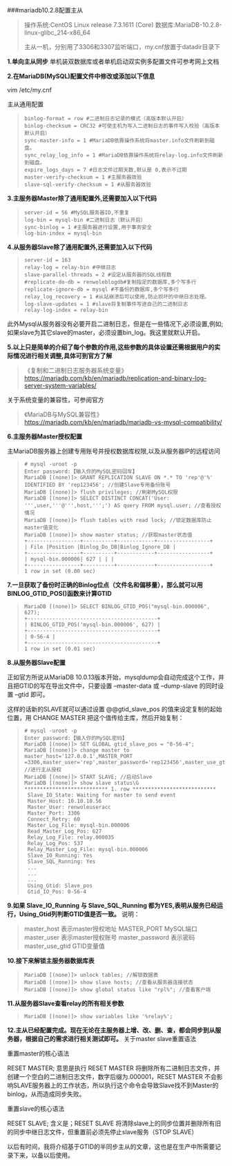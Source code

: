 ###mariadb10.2.8配置主从  

>  操作系统:CentOS Linux release 7.3.1611 (Core)
>  数据库:MariaDB-10.2.8-linux-glibc_214-x86_64
>
>  主从一机，分别用了3306和3307监听端口，my.cnf放置于datadir目录下

**1.单向主从同步**
单机装双数据库或者单机启动双实例多配置文件可参考网上文档


**2.在MariaDB(MySQL)配置文件中修改或添加以下信息**

vim /etc/my.cnf

主从通用配置

>  ```
>  binlog-format = row #二进制日志记录的模式（高版本默认开启）
>  binlog-checksum = CRC32 #可使主机为写入二进制日志的事件写入校验（高版本默认开启）
>  sync-master-info = 1 #MariaDB依靠操作系统将master.info文件刷新到磁盘。
>  sync_relay_log_info = 1 #MariaDB依靠操作系统将relay-log.info文件刷新到磁盘。
>  expire_logs_days = 7 #日志文件过期天数,默认是 0,表示不过期 
>  master-verify-checksum = 1 #主服务器效验
>  slave-sql-verify-checksum = 1 #从服务器效验
>  ```

**3.主服务器Master除了通用配置外,还需要加入以下代码**

>  ```
>  server-id = 56 #MySQL服务器ID,不重复
>  log-bin = mysql-bin #二进制日志（默认开启）
>  sync-binlog = 1 #主服务器进行设置,用于事务安全
>  log-bin-index = mysql-bin
>  ```

**4.从服务器Slave除了通用配置外,还需要加入以下代码**

>  ```
>  server-id = 163
>  relay-log = relay-bin #中继日志
>  slave-parallel-threads = 2 #设定从服务器的SQL线程数
>  #replicate-do-db = renwoleblogdb#复制指定的数据库,多个写多行
>  replicate-ignore-db = mysql #不备份的数据库,多个写多行
>  relay_log_recovery = 1 #从站崩溃后可以使用,防止损坏的中继日志处理。
>  log-slave-updates = 1 #slave将复制事件写进自己的二进制日志
>  relay-log-index = relay-bin
>  ```

此外Mysql从服务器没有必要开启二进制日志，但是在一些情况下,必须设置,例如;如果slave为其它slave的master，必须设置bin_log。我这里就默认开启。

**5.以上只是简单的介绍了每个参数的作用,这些参数的具体设置还需根据用户的实际情况进行相关调整,具体可到官方了解**

>  《复制和二进制日志服务器系统变量》
>  https://mariadb.com/kb/en/mariadb/replication-and-binary-log-server-system-variables/

关于系统变量的兼容性，可参阅官方

>  《MariaDB与MySQL兼容性》
>  https://mariadb.com/kb/en/mariadb/mariadb-vs-mysql-compatibility/

**6.主服务器Master授权配置**

主MariaDB服务器上创建专用账号并授权数据库权限,以及从服务器IP的远程访问

>  ```
>  # mysql -uroot -p
>  Enter password:【输入你的MySQL密码回车】
>  MariaDB [(none)]> GRANT REPLICATION SLAVE ON *.* TO 'rep'@'%' IDENTIFIED BY 'rep123456'; //创建Slave专用备份账号
>  MariaDB [(none)]> flush privileges; //刷新MySQL权限
>  MariaDB [(none)]> SELECT DISTINCT CONCAT('User: ''',user,'''@''',host,''';') AS query FROM mysql.user; //查看授权情况
>  MariaDB [(none)]> flush tables with read lock; //锁定数据库防止master值变化
>  MariaDB [(none)]> show master status; //获取master状态值
>  +-----------------+----------+------------+-----------------+
>  | File |Position |Binlog_Do_DB|Binlog_Ignore_DB |
>  +-----------------+----------+------------+-----------------+
>  | mysql-bin.000006| 627 | | |
>  +-----------------+----------+------------+-----------------+
>  1 row in set (0.00 sec)
>  ```

**7.一旦获取了备份时正确的Binlog位点（文件名和偏移量），那么就可以用BINLOG_GTID_POS()函数来计算GTID**

>  ```
>  MariaDB [(none)]> SELECT BINLOG_GTID_POS("mysql-bin.000006", 627);
>  +------------------------------------------+
>  | BINLOG_GTID_POS('mysql-bin.000006', 627) |
>  +------------------------------------------+
>  | 0-56-4 |
>  +------------------------------------------+
>  1 row in set (0.01 sec)
>  ```

**8.从服务器Slave配置**

正如官方所说从MariaDB 10.0.13版本开始，mysqldump会自动完成这个工作，并且把GTID的写在导出文件中，只要设置 –master-data 或 –dump-slave 的同时设置 –gtid 即可。

这样的话新的SLAVE就可以通过设置 @@gtid_slave_pos 的值来设定复制的起始位置，用 CHANGE MASTER 把这个值传给主库，然后开始复制：

>  ```
>  # mysql -uroot -p
>  Enter password:【输入你的MySQL密码】
>  MariaDB [(none)]> SET GLOBAL gtid_slave_pos = "0-56-4";
>  MariaDB [(none)]> change master to master_host='127.0.0.1',MASTER_PORT =3306,master_user='rep',master_password='rep123456',master_use_gtid=slave_pos; //进行主从授权
>  MariaDB [(none)]> START SLAVE; //启动Slave
>  MariaDB [(none)]> show slave status\G
>  *************************** 1. row ***************************
>   Slave_IO_State: Waiting for master to send event
>   Master_Host: 10.10.10.56
>   Master_User: renwoleuseracc
>   Master_Port: 3306
>   Connect_Retry: 60
>   Master_Log_File: mysql-bin.000006
>   Read_Master_Log_Pos: 627
>   Relay_Log_File: relay.000035
>   Relay_Log_Pos: 537
>   Relay_Master_Log_File: mysql-bin.000006
>   Slave_IO_Running: Yes
>   Slave_SQL_Running: Yes
>   ...
>   ...
>   ...
>   Using_Gtid: Slave_pos
>   Gtid_IO_Pos: 0-56-4
>  ```

**9.如果 Slave_IO_Running 与 Slave_SQL_Running 都为YES,表明从服务已经运行，Using_Gtid列判断GTID值是否一致。**
说明：

>  master_host 表示master授权地址
>  MASTER_PORT MySQL端口
>  master_user 表示master授权账号
>  master_password 表示密码
>  master_use_gtid GTID变量值

**10.接下来解锁主服务器数据库表**

>  ```
>  MariaDB [(none)]> unlock tables; //解锁数据表
>  MariaDB [(none)]> show slave hosts; //查看从服务器连接状态
>  MariaDB [(none)]> show global status like "rpl%"; //查看客户端
>  ```

**11.从服务器Slave查看relay的所有相关参数**

>  ```
>  MariaDB [(none)]> show variables like '%relay%';
>  ```

**12.主从已经配置完成。现在无论在主服务器上增、改、删、查，都会同步到从服务器，根据自己的需求进行相关测试即可。**
关于master slave重置语法

重置master的核心语法

RESET MASTER; 意思是执行 RESET MASTER 将删除所有二进制日志文件，并创建一个空白的二进制日志文件，数字后缀为.000001，RESET MASTER 不会影响SLAVE服务器上的工作状态，所以执行这个命令会导致Slave找不到Master的binlog，从而造成同步失败。

重置slave的核心语法

RESET SLAVE; 含义是；RESET SLAVE 将清除slave上的同步位置并删除所有旧的同步中继日志文件，但重置前必须先停止slave服务（STOP SLAVE）

以后有时间，我将介绍基于GTID的半同步主从的文章，这也是在生产中所需要记录下来，以备以后使用。